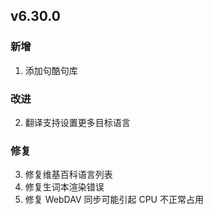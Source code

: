 ## v6.30.0

### 新增

1. 添加句酷句库

### 改进

2. 翻译支持设置更多目标语言

### 修复

3. 修复维基百科语言列表
4. 修复生词本渲染错误
5. 修复 WebDAV 同步可能引起 CPU 不正常占用


